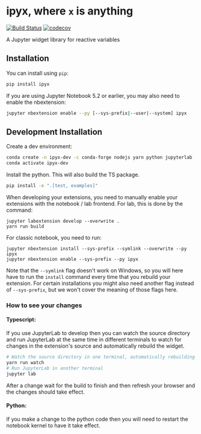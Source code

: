 
# ipyx, where `x` is anything

[![Build Status](https://travis-ci.org/davidbrochart/ipyx.svg?branch=master)](https://travis-ci.org/davidbrochart/ipyx)
[![codecov](https://codecov.io/gh/davidbrochart/ipyx/branch/master/graph/badge.svg)](https://codecov.io/gh/davidbrochart/ipyx)


A Jupyter widget library for reactive variables

## Installation

You can install using `pip`:

```bash
pip install ipyx
```

If you are using Jupyter Notebook 5.2 or earlier, you may also need to enable
the nbextension:
```bash
jupyter nbextension enable --py [--sys-prefix|--user|--system] ipyx
```

## Development Installation

Create a dev environment:
```bash
conda create -n ipyx-dev -c conda-forge nodejs yarn python jupyterlab
conda activate ipyx-dev
```

Install the python. This will also build the TS package.
```bash
pip install -e ".[test, examples]"
```

When developing your extensions, you need to manually enable your extensions with the
notebook / lab frontend. For lab, this is done by the command:

```
jupyter labextension develop --overwrite .
yarn run build
```

For classic notebook, you need to run:

```
jupyter nbextension install --sys-prefix --symlink --overwrite --py ipyx
jupyter nbextension enable --sys-prefix --py ipyx
```

Note that the `--symlink` flag doesn't work on Windows, so you will here have to run
the `install` command every time that you rebuild your extension. For certain installations
you might also need another flag instead of `--sys-prefix`, but we won't cover the meaning
of those flags here.

### How to see your changes
#### Typescript:
If you use JupyterLab to develop then you can watch the source directory and run JupyterLab at the same time in different
terminals to watch for changes in the extension's source and automatically rebuild the widget.

```bash
# Watch the source directory in one terminal, automatically rebuilding when needed
yarn run watch
# Run JupyterLab in another terminal
jupyter lab
```

After a change wait for the build to finish and then refresh your browser and the changes should take effect.

#### Python:
If you make a change to the python code then you will need to restart the notebook kernel to have it take effect.
